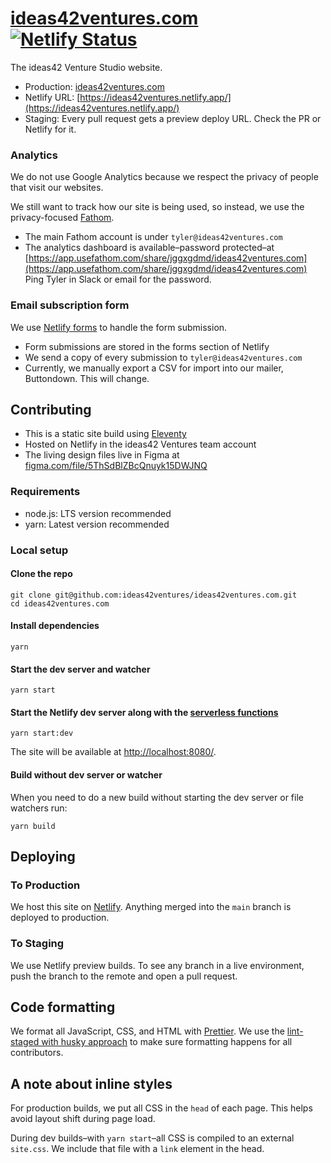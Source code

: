 # [ideas42ventures.com](https://www.ideas42ventures.com) [![Netlify Status](https://api.netlify.com/api/v1/badges/06655ace-67fc-4a5e-a30a-2d9066bc4cd2/deploy-status)](https://app.netlify.com/sites/ideas42ventures/deploys)

The ideas42 Venture Studio website.

- Production: [ideas42ventures.com](https://www.ideas42ventures.com)
- Netlify URL: [https://ideas42ventures.netlify.app/](https://ideas42ventures.netlify.app/)
- Staging: Every pull request gets a preview deploy URL. Check the PR or Netlify for it.

### Analytics

We do not use Google Analytics because we respect the privacy of people that visit our websites.

We still want to track how our site is being used, so instead, we use the privacy-focused [Fathom](https://usefathom.com/).

- The main Fathom account is under `tyler@ideas42ventures.com`
- The analytics dashboard is available–password protected–at [https://app.usefathom.com/share/jggxgdmd/ideas42ventures.com](https://app.usefathom.com/share/jggxgdmd/ideas42ventures.com) Ping Tyler in Slack or email for the password.

### Email subscription form

We use [Netlify forms](https://docs.netlify.com/forms/setup/) to handle the form submission.

- Form submissions are stored in the forms section of Netlify
- We send a copy of every submission to `tyler@ideas42ventures.com`
- Currently, we manually export a CSV for import into our mailer, Buttondown. This will change.

## Contributing

- This is a static site build using [Eleventy](https://www.11ty.dev/docs)
- Hosted on Netlify in the ideas42 Ventures team account
- The living design files live in Figma at [figma.com/file/5ThSdBlZBcQnuyk15DWJNQ](https://www.figma.com/file/5ThSdBlZBcQnuyk15DWJNQ/Site?node-id=0%3A1)

### Requirements

- node.js: LTS version recommended
- yarn: Latest version recommended

### Local setup

#### Clone the repo

```
git clone git@github.com:ideas42ventures/ideas42ventures.com.git
cd ideas42ventures.com
```

#### Install dependencies

```
yarn
```

#### Start the dev server and watcher

```
yarn start
```

#### Start the Netlify dev server along with the [serverless functions](https://www.netlify.com/blog/2018/09/14/forms-and-functions/)

```
yarn start:dev
```

The site will be available at [http://localhost:8080/](http://localhost:8080/).

#### Build without dev server or watcher

When you need to do a new build without starting the dev server or file watchers run:

```
yarn build
```

## Deploying

### To Production

We host this site on [Netlify](https://www.netlify.com/). Anything merged into the `main` branch is deployed to production.

### To Staging

We use Netlify preview builds. To see any branch in a live environment, push the branch to the remote and open a pull request.

## Code formatting

We format all JavaScript, CSS, and HTML with [Prettier](https://prettier.io). We use the [lint-staged with husky approach](https://prettier.io/docs/en/precommit.html#option-1-lint-stagedhttpsgithubcomokonetlint-staged) to make sure formatting happens for all contributors.

## A note about inline styles

For production builds, we put all CSS in the `head` of each page. This helps avoid layout shift during page load.

During dev builds–with `yarn start`–all CSS is compiled to an external `site.css`. We include that file with a `link` element in the head.
